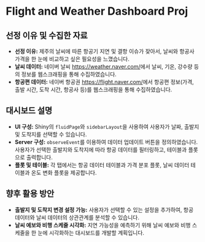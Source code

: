 
<body>
  <h1>Flight and Weather Dashboard Proj</h1>

  <h2>선정 이유 및 수집한 자료</h2>
  <ul>
    <li><strong>선정 이유:</strong> 제주의 날씨에 따른 항공기 지연 및 결항 이슈가 잦아서, 날씨와 항공사 가격을 한 눈에 비교하고 싶은 필요성을 느꼈습니다.</li>
    <li><strong>날씨 데이터:</strong> 네이버 날씨 <a href="https://weather.naver.com/">https://weather.naver.com/</a>에서 날씨, 기온, 강수량 등의 정보를 웹스크래핑을 통해 수집하였습니다.</li>
    <li><strong>항공편 데이터:</strong> 네이버 항공권 <a href="https://flight.naver.com/">https://flight.naver.com/</a>에서 항공편 정보(가격, 출발 시간, 도착 시간, 항공사 등)를 웹스크래핑을 통해 수집하였습니다.</li>
  </ul>

  <h2>대시보드 설명</h2>
  <ul>
    <li><strong>UI 구성:</strong> Shiny의 <code>fluidPage</code>와 <code>sidebarLayout</code>을 사용하여 사용자가 날짜, 출발지 및 도착지를 선택할 수 있습니다.</li>
    <li><strong>Server 구성:</strong> <code>observeEvent</code>를 이용하여 데이터 업데이트 버튼을 정의하였습니다. 사용자가 선택한 출발지와 도착지에 따라 항공 데이터를 필터링하고, 테이블과 플롯으로 출력합니다.</li>
    <li><strong>플롯 및 테이블:</strong> 각 탭에서는 항공 데이터 테이블과 가격 분포 플롯, 날씨 데이터 테이블과 온도 변화 플롯을 제공합니다.</li>
  </ul>

  <h2>향후 활용 방안</h2>
  <ul>
    <li><strong>출발지 및 도착지 변경 설정 가능:</strong> 사용자가 선택할 수 있는 설정을 추가하여, 항공 데이터와 날씨 데이터의 상관관계를 분석할 수 있습니다.</li>
    <li><strong>날씨 예보와 비행 스케줄 시각화:</strong> 지연 가능성을 예측하기 위해 날씨 예보와 비행 스케줄을 한 눈에 시각화하는 대시보드를 개발할 계획입니다.</li>
  </ul>
</body>
</html>
